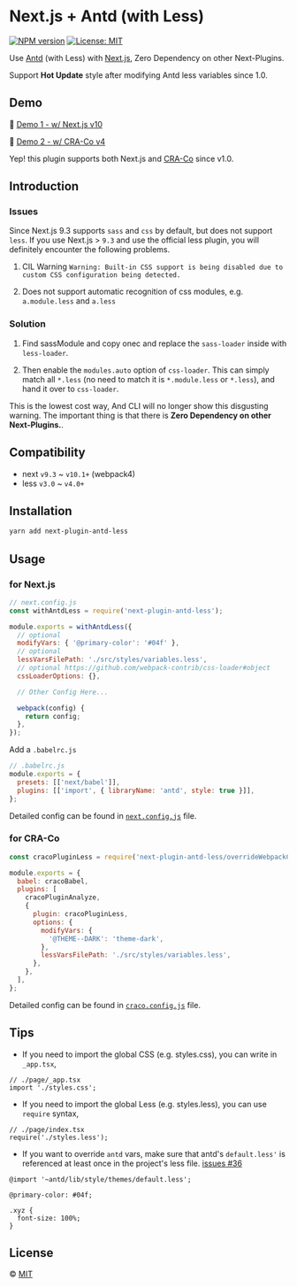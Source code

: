 # Next.js + Antd (with Less)

<!--
[![Build Status][build-img]][build-url]
-->
[![NPM version][npm-img]][npm-url]
[![License: MIT][mit-img]][mit-url]

Use [Antd] (with Less) with [Next.js], Zero Dependency on other Next-Plugins.

Support **Hot Update** style after modifying Antd less variables since 1.0.

## Demo

📌 [Demo 1 - w/ Next.js v10](https://mkn.vercel.app/)

📌 [Demo 2 - w/ CRA-Co v4](https://mkr.vercel.app/)

Yep! this plugin supports both Next.js and [CRA-Co] since v1.0.

## Introduction

### Issues

Since Next.js 9.3 supports `sass` and `css` by default, but does not
support `less`. If you use Next.js > `9.3` and use the official less plugin, you
will definitely encounter the following problems.

1. CIL
   Warning `Warning: Built-in CSS support is being disabled due to custom CSS configuration being detected.`

2. Does not support automatic recognition of css modules, e.g. `a.module.less`
   and `a.less`

### Solution

1. Find sassModule and copy onec and replace the `sass-loader` inside
   with `less-loader`.

2. Then enable the `modules.auto` option of `css-loader`. This can simply match
   all `*.less` (no need to match it is `*.module.less` or `*.less`), and hand
   it over to `css-loader`.

This is the lowest cost way, And CLI will no longer show this disgusting
warning. The important thing is that there is **Zero Dependency on other
Next-Plugins.**.

## Compatibility

- next `v9.3` ~ `v10.1+` (webpack4)
- less `v3.0` ~ `v4.0+`

## Installation

```sh
yarn add next-plugin-antd-less
```

## Usage

### for Next.js

```js
// next.config.js
const withAntdLess = require('next-plugin-antd-less');

module.exports = withAntdLess({
  // optional
  modifyVars: { '@primary-color': '#04f' },
  // optional
  lessVarsFilePath: './src/styles/variables.less',
  // optional https://github.com/webpack-contrib/css-loader#object
  cssLoaderOptions: {},

  // Other Config Here...

  webpack(config) {
    return config;
  },
});
```

Add a `.babelrc.js`

```js
// .babelrc.js
module.exports = {
  presets: [['next/babel']],
  plugins: [['import', { libraryName: 'antd', style: true }]],
};
```

Detailed config can be found
in [`next.config.js`](https://github.com/SolidZORO/mkn/blob/master/next.config.js)
file.

### for CRA-Co

```js
const cracoPluginLess = require('next-plugin-antd-less/overrideWebpackConfig');

module.exports = {
  babel: cracoBabel,
  plugins: [
    cracoPluginAnalyze,
    {
      plugin: cracoPluginLess,
      options: {
        modifyVars: {
          '@THEME--DARK': 'theme-dark',
        },
        lessVarsFilePath: './src/styles/variables.less',
      },
    },
  ],
};
```

Detailed config can be found
in [`craco.config.js`](https://github.com/SolidZORO/mkr/blob/master/craco.config.js)
file.

## Tips

- If you need to import the global CSS (e.g. styles.css), you can write
  in `_app.tsx`,

```tsx
// ./page/_app.tsx
import './styles.css';
```

- If you need to import the global Less (e.g. styles.less), you can
  use `require` syntax,

```tsx
// ./page/index.tsx
require('./styles.less');
```

- If you want to override `antd` vars, make sure that antd's `default.less'` is
  referenced at least once in the project's less
  file. [issues #36](https://github.com/SolidZORO/next-plugin-antd-less/issues/36)

```less
@import '~antd/lib/style/themes/default.less';

@primary-color: #04f;

.xyz {
  font-size: 100%;
}
```

## License

© [MIT][mit-url]

<!-- links -->

[Next.js]: https://nextjs.org/

[Antd]: https://github.com/ant-design/ant-design/

[CRA-Co]: https://github.com/gsoft-inc/craco

<!-- badges -->

[mit-img]: https://img.shields.io/badge/License-MIT-blue.svg

[mit-url]: ./LICENSE

[npm-img]: https://img.shields.io/npm/v/next-plugin-antd-less.svg

[npm-url]: https://www.npmjs.com/package/next-plugin-antd-less

[build-img]: https://github.com/SolidZORO/next-plugin-antd-less/workflows/badge.svg

[build-url]: https://github.com/SolidZORO/next-plugin-antd-less/actions
